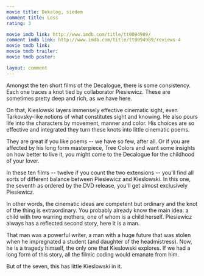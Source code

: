 ```yaml
---
movie title: Dekalog, siedem
comment title: Loss
rating: 3

movie imdb link: http://www.imdb.com/title/tt0094989/
comment imdb link: http://www.imdb.com/title/tt0094989/reviews-4
movie tmdb link: 
movie tmdb trailer: 
movie tmdb poster: 

layout: comment
---
```


Amongst the ten short films of the Decalogue, there is some consistency. Each one traces a knot tied by collaborator Piesiewicz. These are sometimes pretty deep and rich, as we have here.

On that, Kieslowski layers immensely effective cinematic sight, even Tarkovsky-like notions of what constitutes sight and knowing. He also pours life into the characters by movement, manner and color. His choices are so effective and integrated they turn these knots into little cinematic poems.

They are great if you like poems -- we have so few, after all. Or if you are affected by his long form masterpiece, Tree Colors and want some insights on how better to live it, you might come to the Decalogue for the childhood of your lover.

In these ten films -- twelve if you count the two extensions -- you'll find all sorts of different balance between Piesiewicz and Kieslowski. In this one, the seventh as ordered by the DVD release, you'll get almost exclusively Piesiewicz.

In other words, the cinematic ideas are competent but ordinary and the knot of the thing is extraordinary. You probably already know the main idea: a child with two warring mothers, one of whom is a child herself. Piesiewicz always has a reflected second story, here it is a man.

That man was a powerful writer, a man with a huge future that was stolen when he impregnated a student (and daughter of the headmistress). Now, he is a tragedy himself, the only one that Kieslowski explores. If we had a long form of this story, all the filmic coding would emanate from him.

But of the seven, this has little Kieslowski in it.